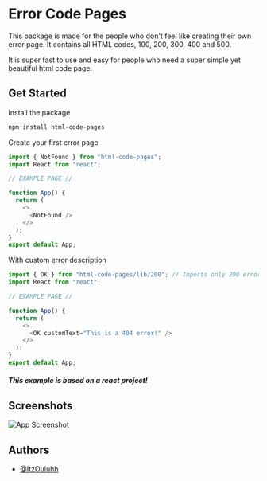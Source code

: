 # Error Code Pages

This package is made for the people who don't feel like creating their own error page. It contains all HTML codes, 100, 200, 300, 400 and 500.

It is super fast to use and easy for people who need a super simple yet beautiful html code page.

## Get Started

Install the package

```bash
npm install html-code-pages
```

Create your first error page

```js
import { NotFound } from "html-code-pages";
import React from "react";

// EXAMPLE PAGE //

function App() {
  return (
    <>
      <NotFound />
    </>
  );
}
export default App;
```

With custom error description

```js
import { OK } from "html-code-pages/lib/200"; // Imports only 200 errors
import React from "react";

// EXAMPLE PAGE //

function App() {
  return (
    <>
      <OK customText="This is a 404 error!" />
    </>
  );
}
export default App;
```

##### This example is based on a react project!

## Screenshots

![App Screenshot](https://cdn.discordapp.com/attachments/863316298129080331/1118954928623341681/image.png)

## Authors

- [@ItzOuluhh](https://github.com/ItzOuluhh)
